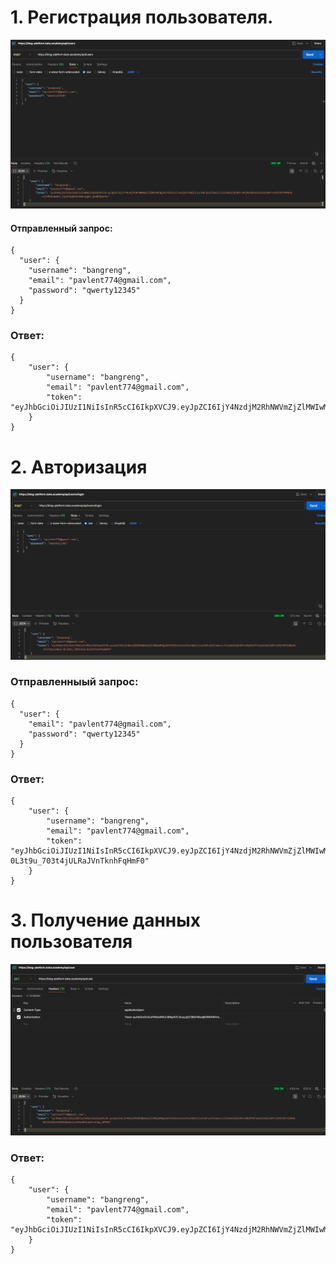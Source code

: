 # 1. Регистрация пользователя.

![Image alt](https://github.com/Bangreng/postman/blob/main/%D0%A0%D0%B5%D0%B3%D0%B8%D1%81%D1%82%D1%80%D0%B0%D1%86%D0%B8%D1%8F.png)
#### Отправленный запрос:
```
{
  "user": {
    "username": "bangreng",
    "email": "pavlent774@gmail.com",
    "password": "qwerty12345"
  }
}
```

### Ответ:
```
{
    "user": {
        "username": "bangreng",
        "email": "pavlent774@gmail.com",
        "token": "eyJhbGciOiJIUzI1NiIsInR5cCI6IkpXVCJ9.eyJpZCI6IjY4NzdjM2RhNWVmZjZlMWIwMGQyN2Y1OSIsInVzZXJuYW1lIjoiYmFuZ3JlbmciLCJleHAiOjE3NTc4NjMzODYsImlhdCI6MTc1MjY3OTM4Nn0.LltYRU3ubGHV_Yjq1VZgSXfLDW2c2g5C_Qo80EQexSc"
    }
}
```




# 2. Авторизация

![Image alt](https://github.com/Bangreng/postman/blob/main/%D0%9B%D0%BE%D0%B3%D0%B8%D0%BD.png)
### Отправленныый запрос:

```
{
  "user": {
    "email": "pavlent774@gmail.com",
    "password": "qwerty12345"
  }
}
```

### Ответ:
```
{
    "user": {
        "username": "bangreng",
        "email": "pavlent774@gmail.com",
        "token": "eyJhbGciOiJIUzI1NiIsInR5cCI6IkpXVCJ9.eyJpZCI6IjY4NzdjM2RhNWVmZjZlMWIwMGQyN2Y1OSIsInVzZXJuYW1lIjoiYmFuZ3JlbmciLCJleHAiOjE3NTc4NjM1OTYsImlhdCI6MTc1MjY3OTU5Nn0.cF27GUrv40oZ-0L3t9u_703t4jULRaJVnTknhFqHmF0"
    }
}
```




# 3. Получение данных пользователя

![Image alt](https://github.com/Bangreng/postman/blob/main/%D0%9F%D0%BE%D0%BB%D1%83%D1%87%D0%B5%D0%BD%D0%B8%D0%B5%20%D0%B4%D0%B0%D0%BD%D0%BD%D1%8B%D1%85.png)
### Ответ:

```
{
    "user": {
        "username": "bangreng",
        "email": "pavlent774@gmail.com",
        "token": "eyJhbGciOiJIUzI1NiIsInR5cCI6IkpXVCJ9.eyJpZCI6IjY4NzdjM2RhNWVmZjZlMWIwMGQyN2Y1OSIsInVzZXJuYW1lIjoiYmFuZ3JlbmciLCJleHAiOjE3NTc4NjM3NTAsImlhdCI6MTc1MjY3OTc1MH0.HElUVJGXz5hNM2kBsBvZyk9HoKE9cbaPvth2g_UPFEQ"
    }
}
```
